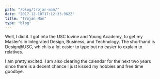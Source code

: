 ```yaml
---
path: "/blog/trojan-man/"
date: "2017-12-10T17:12:33.962Z"
title: "Trojan Man"
type: "blog"
---
```


Well, I did it. I got into the USC Iovine and Young Academy, to get my Master's in Integrated Design, Business, and Technology. The shorthand is Design@USC, which is a lot easier to type but no easier to explain to relatives.

I am pretty excited. I am also clearing the calendar for the next two years since there is a decent chance I just kissed my hobbies and free time goodbye.
